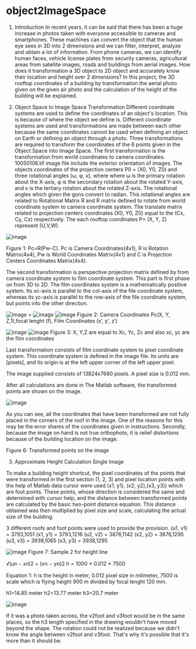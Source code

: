 # object2ImageSpace


1.	Introduction
In recent years, it can be said that there has been a huge increase in photos taken with everyone accessible to cameras and smartphones. These machines can convert the object that the human eye sees in 3D into 2 dimensions and we can filter, interpret, analyze and obtain a lot of information. From phone cameras, we can identify human faces, vehicle license plates from security cameras, agricultural areas from satellite images, roads and buildings from aerial images. How does it transformation a 3D object to 2D object and accurately know their location and height over 2 dimensions?
In this project, the 3D rooftop coordinates of a building by transformation the aerial photo given on the given air photo and the calculation of the height of the building will be explained.

2.	Object Space to Image Space Transformation
Different coordinate systems are used to define the coordinates of an object's location. This is because of where the object we define is. Different coordinate systems are used and transformations are made between each other because the same coordinates cannot be used when defining an object on Earth or defining an object through a photo. Three transformations are required to transform the coordinates of the 6 points given in the Object Space into Image Space.
The first transformation is the transformation from world coordinates to camera coordinates. 10050106.tif image file include the exterior orientation of images. The objects coordinates of the projection centers P0 = (X0, Y0, Z0) and three rotational angles (ω, φ, κ), where where ω is the primary rotation about the X-axis, φ is the secondary rotation about the rotated Y-axis, and κ is the tertiary rotation about the rotated Z-axis. The rotational angles which given the gons convert to radian. This rotational angles are related to Rotational Matrix R and R matrix defined to rotate from world coordinate system to camera coordinate system. The translate matrix related to projection centers coordinates (X0, Y0, Z0) equal to the (Cx, Cy, Cz) respectively. The each rooftop coordinates P= (X, Y, Z) represent (U,V,W).

  ![image](https://user-images.githubusercontent.com/39493696/162598308-87966b23-e7b3-4336-9568-05b1cab669d1.png)


Figure 1: Pc=R(Pw-C). Pc is Camera Coordinates(4x1), R is Rotation Matrix(4x4), Pw is World Coordinates Matrix(4x1) and C is Projection Centers Coordinates Matrix(4x4).

The second transformation is perspective projection matrix defined by from camera coordinate system to film coordinate system. This part is first phase on from 3D to 2D. The film coordinates system is a mathematically positive system. Its xc-axis is parallel to the col-axis of the file coordinate system, whereas its yc-axis is parallel to the row-axis of the file coordinate system, but points into the other direction.
 
 ![image](https://user-images.githubusercontent.com/39493696/162598328-ebdf73ef-afcd-47bf-94c5-b086901f21e1.png)   =   ![image](https://user-images.githubusercontent.com/39493696/162598353-65325abd-f9da-49ff-8e76-ba0ccfa7b186.png)  ![image](https://user-images.githubusercontent.com/39493696/162598356-821a5d6f-cb91-4291-9301-4604b0053ea6.png)   Figure 2: Camera Coordinates Pc(X, Y, Z,1),focal lenght (f), Film Coordinates (x’, y’, z’)
 

![image](https://user-images.githubusercontent.com/39493696/162598378-0cb1e4d6-5ece-43d1-8cf4-5201d2a0ee20.png)     ![image](https://user-images.githubusercontent.com/39493696/162598381-3b426d29-03be-4f80-9455-6ba363e6c3db.png) Figure 3: X, Y,Z are equal to Xc, Yc, Zc and also xc, yc are the film coordinates
 
Last transformation consists of film coordinate system to pixel coordinate system. This coordinate system is defined in the image file. Its units are [pixels], and its origin is at the left upper corner of the left upper pixel.

The image supplied consists of 13824x7680 pixels. A pixel size is 0.012 mm.







After all calculations are done in The Matlab software, the transformed points are shown on the image.

![image](https://user-images.githubusercontent.com/39493696/162598413-942b766e-f550-42f6-b140-40d9cd23ca90.png)



As you can see, all the coordinates that have been transformed are not fully placed in the corners of the roof in the image.
One of the reasons for this may be the error shares of the coordinates given in instructions. Secondly, because the image on hand is not true orthophoto, it is relief distortions because of the building location on the image.









Figure 6: Transformed points on the image

3.	Approximate Height Calculation Single Image

To make a building height shortcut, the pixel coordinates of the points that were transformed in the first section (1, 2, 3) and pixel location points with the help of Matlab data cursor were used (x1, y1), (x2, y2),(x3, y3)) which are foot points.
These points, whose direction is considered the same and determined with cursor help, and the distance between transformed points are calculated by the basic two-point distance equation. This distance obtained was then multiplied by pixel size and scale, calculating the actual size of the building.

3 different roofs and foot points were used to provide the provision. (u1, v1) = 3793,1051	(x1, y1) = 3793,1216
(u2, v2) = 3876,1142	(x2, y2) = 3876,1295 (u3, v3) = 3938,1065	(x3, y3) = 3938,1295


![image](https://user-images.githubusercontent.com/39493696/162598416-cb943d63-0e31-4e8e-a6ce-623a89ee19c7.png)   Figure 7: Sample 2 for height line
 


√(𝑢𝑛 − 𝑥𝑛)2 + (vn − yn)2
ℎ =	1000	× 0.012 × 7500

Equation 1: h is the height in meter, 0.012 pixel size in milimeter, 7500 is scale which is flying height 900 m divided by focal lenght 120 mm.


h1=14.85 meter h2=13.77 meter h3=20.7 meter

![image](https://user-images.githubusercontent.com/39493696/162598421-35adc8e4-1a42-4f1d-b1ac-ba5d9f542f67.png)


 
If it was a photo taken across, the v2foot and v3foot would be in the same places, so the h3 length specified in the drawing wouldn't have moved beyond the shape. The rotation could not be realized because we didn't know the angle between v2foot and v3foot.
That's why it's possible that it's more than it should be.
 
